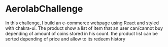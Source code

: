 # AerolabChallenge
In this challenge, I build an e-commerce webpage using React and styled with chakra-ui. The product show a list of item that an user can/cannot buy depending of amount of coins stored in his count. the product list can be sorted depending of price and allow to its redeem history
